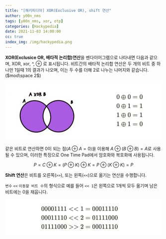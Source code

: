 ```yaml
---
title: "[해키피디아] XOR(Exclusive OR), shift 연산"
author: y00n_nms
tags: [y00n_nms, xor, otp]
categories: [Hackypedia]
date: 2021-11-03 14:00:00
cc: true
index_img: /img/hackypedia.png
---
```


**XOR(Exclusice OR, 배타적 논리합)연산**을 벤다이어그램으로 나타내면 다음과 같으며, XOR, xor, ^, $\oplus$ 로 표시됩니다. 비트간의 배타적 논리합 연산은 두 개의 비트 중 하나만 1일때 1의 결과가 나오며, 이는 두 수를 더해 2로 나누는 나머지와 같습니다. ($mod\space 2$)

![image](xor/image.png)

같은 비트로 연산하면 0이 되는 점($A\oplus A = 0$)을 이용해 $A \oplus (B\oplus B) = A$로 사용될 수 있으며, 이러한 특징으로 One Time Pad에서 암호화와 복호화에 사용됩니다.

$$P = C \oplus K = (P \oplus K) \oplus K = P \oplus (K \oplus K) = P$$



**Shift 연산**은 비트를 오른쪽(`>>`), 또는 왼쪽(`<<`)으로 옮기는 연산을 수행합니다.

`변수` `<<` `이동할 비트 수`의 형식으로 예를 들어 `<< 1`은 왼쪽으로 1개씩 모두 옮기며 남은 비트에는 0을 채웁니다.

![image1](xor/image1.png)